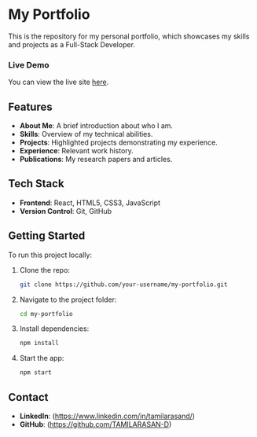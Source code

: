 # My Portfolio

This is the repository for my personal portfolio, which showcases my skills and projects as a Full-Stack Developer.

### Live Demo
You can view the live site [here](https://tamilarasan-d.github.io/my-portfolio/).

## Features
- **About Me**: A brief introduction about who I am.
- **Skills**: Overview of my technical abilities.
- **Projects**: Highlighted projects demonstrating my experience.
- **Experience**: Relevant work history.
- **Publications**: My research papers and articles.

## Tech Stack
- **Frontend**: React, HTML5, CSS3, JavaScript
- **Version Control**: Git, GitHub

## Getting Started

To run this project locally:

1. Clone the repo:
    ```bash
    git clone https://github.com/your-username/my-portfolio.git
    ```
2. Navigate to the project folder:
    ```bash
    cd my-portfolio
    ```
3. Install dependencies:
    ```bash
    npm install
    ```
4. Start the app:
    ```bash
    npm start
    ```

## Contact
- **LinkedIn**: (https://www.linkedin.com/in/tamilarasand/)
- **GitHub**: (https://github.com/TAMILARASAN-D)

